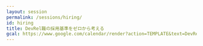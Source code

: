 ```yaml
---
layout: session
permalink: /sessions/hiring/
id: hiring
title: DevRel職の採用基準をゼロから考える
gcal: https://www.google.com/calendar/render?action=TEMPLATE&text=DevRel%E8%81%B7%E3%81%AE%E6%8E%A1%E7%94%A8%E5%9F%BA%E6%BA%96%E3%82%92%E3%82%BC%E3%83%AD%E3%81%8B%E3%82%89%E8%80%83%E3%81%88%E3%82%8B%20at%20DevRel/Japan%20CONFERENCE%202021&dates=20211113T174500/20211113T184500&location=https://devrel.dev/japan-2021/view/&trp=true&details=%E3%83%88%E3%83%A9%E3%83%83%E3%82%AFC%20/%2017:45%E3%80%9C18:45%0A%0A%F0%9F%8C%9F%20%E3%82%A4%E3%83%99%E3%83%B3%E3%83%88%E5%8F%82%E5%8A%A0%E7%94%A8URL%0Ahttps://devrel.dev/japan-2021/view/%0A%0A%F0%9F%8C%9F%20%E3%82%BB%E3%83%83%E3%82%B7%E3%83%A7%E3%83%B3%E8%A9%B3%E7%B4%B0%0Ahttps://devrel.dev/japan-2021/sessions/hiring/%0A%0A%F0%9F%8C%9F%20Ask%20the%20Speakers%0Ahttps://devreljp.ovice.in/%0A%0A%F0%9F%8C%9F%20%E3%83%8F%E3%83%83%E3%82%B7%E3%83%A5%E3%82%BF%E3%82%B0%0A%23DevReljpC%0A%0A%F0%9F%8C%9F%20%E8%B3%AA%E5%95%8F%E6%8A%95%E7%A8%BF%EF%BC%88Sli.do%EF%BC%89%0Ahttps://app.sli.do/event/udiacusj%0A%20%20%0A%F0%9F%8E%A4%20%E3%83%A2%E3%83%87%E3%83%AC%E3%83%BC%E3%82%BF%E3%83%BC%EF%BC%9A%E8%B5%A4%E5%B7%9D%E6%9C%97@%E6%A0%AA%E5%BC%8F%E4%BC%9A%E7%A4%BEgrooves%0A%F0%9F%97%A3%20%E3%83%91%E3%83%8D%E3%83%AA%E3%82%B9%E3%83%88%EF%BC%9A%0A-%20%E6%B1%9F%E8%97%A4%E3%80%80%E6%84%9B%EF%BC%88Ai%20Eto%EF%BC%89@CircleCI%E5%90%88%E5%90%8C%E4%BC%9A%E7%A4%BE%0A-%20%E6%B8%A1%E9%82%89%E9%87%8C%E8%8F%9C(%E3%81%AA%E3%81%B9%E3%82%8A%E3%81%AA)@%E3%82%B5%E3%82%A4%E3%83%9C%E3%82%A6%E3%82%BA%E6%A0%AA%E5%BC%8F%E4%BC%9A%E7%A4%BE%0A-%20Shion%20King@%E3%82%B9%E3%83%88%E3%83%A9%E3%82%A4%E3%83%97%E3%82%B8%E3%83%A3%E3%83%91%E3%83%B3%E6%A0%AA%E5%BC%8F%E4%BC%9A%E7%A4%BE%0A&trp=undefined&trp=true&sprop=
---
```

